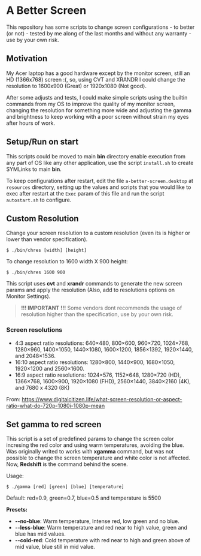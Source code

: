 # A Better Screen

This repository has some scripts to change screen configurations - to better (or not) - tested by me along of the last months and without any warranty - use by your own risk.

## Motivation
My Acer laptop has a good hardware except by the monitor screen, still an HD (1366x768) screen :(, so, using CVT and XRANDR I could change the resolution to 1600x900 (Great) or 1920x1080 (Not good).

After some adjusts and tests, I could make simple scripts using the builtin commands from my OS to improve the quality of my monitor screen, changing the resolution for something more wide and adjusting the gamma and brightness to keep working with a poor screen without strain my eyes after hours of work.

## Setup/Run on start
This scripts could be moved to main **bin** directory enable execution from any part of OS like any other application, use the script `install.sh` to create SYMLinks to main **bin**.

To keep configurations after restart, edit the file `a-better-screen.desktop` at `resources` directory, setting up the values and scripts that you would like to exec after restart at the `Exec` param of this file and run the script `autostart.sh` to configure.

## Custom Resolution

Change your screen resolution to a custom resolution (even its is higher or lower than vendor specification).

````
$ ./bin/chres [width] [height]
````

To change resolution to 1600 width X 900 height:
````
$ ./bin/chres 1600 900
````

This script uses **cvt** and **xrandr** commands to generate the new screen params and apply the resolution (Also, add to resolutions options on Monitor Settings).

> **!!! IMPORTANT !!!** Some vendors dont recommends the usage of resolution higher than the specification, use by your own risk.

### Screen resolutions
- 4:3 aspect ratio resolutions: 640×480, 800×600, 960×720, 1024×768, 1280×960, 1400×1050, 1440×1080, 1600×1200, 1856×1392, 1920×1440, and 2048×1536.
- 16:10 aspect ratio resolutions: 1280×800, 1440×900, 1680×1050, 1920×1200 and 2560×1600.
- 16:9 aspect ratio resolutions: 1024×576, 1152×648, 1280×720 (HD), 1366×768, 1600×900, 1920×1080 (FHD), 2560×1440, 3840×2160 (4K), and 7680 x 4320 (8K)

From: https://www.digitalcitizen.life/what-screen-resolution-or-aspect-ratio-what-do-720p-1080i-1080p-mean

## Set gamma to red screen
This script is a set of predefined params to change the screen color incresing the red color and using warm temperatures, avoiding the blue. Was originally writed to works with **xgamma** command, but was not possible to change the screen temperature and white color is not affected. Now, **Redshift** is the command behind the scene.

Usage:
````
$ ./gamma [red] [green] [blue] [temperature]
````
Default: red=0.9, green=0.7, blue=0.5 and temperature is 5500

**Presets:**

- **--no-blue**: Warm temperature, Intense red, low green and no blue.
- **--less-blue**: Warm temperature and red near to high value, green and blue has mid values.
- **--cold-red**: Cold temperature with red near to high and green above of mid value, blue still in mid value.
